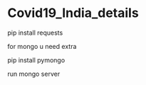 # Covid19_India_details

pip install requests


for mongo u need extra

pip install pymongo

run mongo server 
